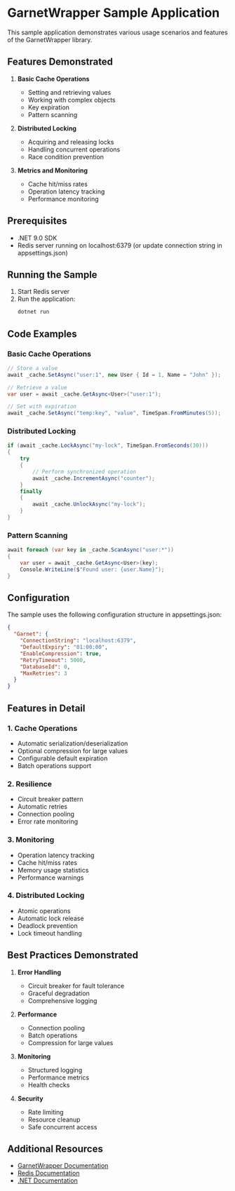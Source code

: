 # GarnetWrapper Sample Application

This sample application demonstrates various usage scenarios and features of the GarnetWrapper library.

## Features Demonstrated

1. **Basic Cache Operations**
   - Setting and retrieving values
   - Working with complex objects
   - Key expiration
   - Pattern scanning

2. **Distributed Locking**
   - Acquiring and releasing locks
   - Handling concurrent operations
   - Race condition prevention

3. **Metrics and Monitoring**
   - Cache hit/miss rates
   - Operation latency tracking
   - Performance monitoring

## Prerequisites

- .NET 9.0 SDK
- Redis server running on localhost:6379 (or update connection string in appsettings.json)

## Running the Sample

1. Start Redis server
2. Run the application:
   ```bash
   dotnet run
   ```

## Code Examples

### Basic Cache Operations

```csharp
// Store a value
await _cache.SetAsync("user:1", new User { Id = 1, Name = "John" });

// Retrieve a value
var user = await _cache.GetAsync<User>("user:1");

// Set with expiration
await _cache.SetAsync("temp:key", "value", TimeSpan.FromMinutes(5));
```

### Distributed Locking

```csharp
if (await _cache.LockAsync("my-lock", TimeSpan.FromSeconds(30)))
{
    try
    {
        // Perform synchronized operation
        await _cache.IncrementAsync("counter");
    }
    finally
    {
        await _cache.UnlockAsync("my-lock");
    }
}
```

### Pattern Scanning

```csharp
await foreach (var key in _cache.ScanAsync("user:*"))
{
    var user = await _cache.GetAsync<User>(key);
    Console.WriteLine($"Found user: {user.Name}");
}
```

## Configuration

The sample uses the following configuration structure in appsettings.json:

```json
{
  "Garnet": {
    "ConnectionString": "localhost:6379",
    "DefaultExpiry": "01:00:00",
    "EnableCompression": true,
    "RetryTimeout": 5000,
    "DatabaseId": 0,
    "MaxRetries": 3
  }
}
```

## Features in Detail

### 1. Cache Operations
- Automatic serialization/deserialization
- Optional compression for large values
- Configurable default expiration
- Batch operations support

### 2. Resilience
- Circuit breaker pattern
- Automatic retries
- Connection pooling
- Error rate monitoring

### 3. Monitoring
- Operation latency tracking
- Cache hit/miss rates
- Memory usage statistics
- Performance warnings

### 4. Distributed Locking
- Atomic operations
- Automatic lock release
- Deadlock prevention
- Lock timeout handling

## Best Practices Demonstrated

1. **Error Handling**
   - Circuit breaker for fault tolerance
   - Graceful degradation
   - Comprehensive logging

2. **Performance**
   - Connection pooling
   - Batch operations
   - Compression for large values

3. **Monitoring**
   - Structured logging
   - Performance metrics
   - Health checks

4. **Security**
   - Rate limiting
   - Resource cleanup
   - Safe concurrent access

## Additional Resources

- [GarnetWrapper Documentation](../../README.md)
- [Redis Documentation](https://redis.io/documentation)
- [.NET Documentation](https://docs.microsoft.com/en-us/dotnet/) 